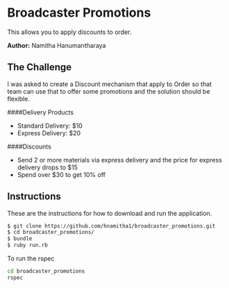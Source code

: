 Broadcaster Promotions
================
This allows you to apply discounts to order.

**Author:** Namitha Hanumantharaya

The Challenge
----
I was asked to create a Discount mechanism that apply to Order so that team can use that to offer some promotions and the solution should be flexible.

####Delivery Products

* Standard Delivery: $10
* Express Delivery: $20

####Discounts

* Send 2 or more materials via express delivery and the price for express delivery drops to $15
* Spend over $30 to get 10% off

Instructions
------------
These are the instructions for how to download and run the application.

```sh
$ git clone https://github.com/hnamitha1/broadcaster_promotions.git
$ cd broadcaster_promotions/
$ bundle
$ ruby run.rb

```
To run the rspec

```sh
cd broadcaster_promotions
rspec
```

